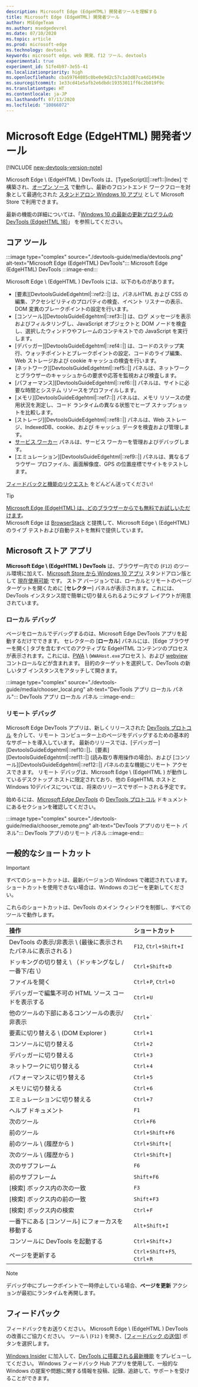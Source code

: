 ```yaml
---
description: Microsoft Edge (EdgeHTML) 開発者ツールを理解する
title: Microsoft Edge (EdgeHTML) 開発者ツール
author: MSEdgeTeam
ms.author: msedgedevrel
ms.date: 07/10/2020
ms.topic: article
ms.prod: microsoft-edge
ms.technology: devtools
keywords: microsoft edge、web 開発、f12 ツール、devtools
experimental: true
experiment_id: 51fe4b97-3e55-41
ms.localizationpriority: high
ms.openlocfilehash: cba59764805c0be0e9d2c57c1a3d87ca4d14943e
ms.sourcegitcommit: 1e33cd41e5afb2e6dbdc19353011ff6c2b019f9c
ms.translationtype: HT
ms.contentlocale: ja-JP
ms.lasthandoff: 07/13/2020
ms.locfileid: "10866072"
---
```

# Microsoft Edge (EdgeHTML) 開発者ツール  

[!INCLUDE [new-devtools-version-note](includes/new-devtools-version-note.md)]  

Microsoft Edge \ (EdgeHTML \) DevTools は、[TypeScript][|::ref1::|Index] で構築され、[オープン ソース][GithubMicrosoftChakracore] で動作し、最新のフロントエンド ワークフローを対象として最適化された [スタンドアロン Windows 10 アプリ][MicrosoftStoreEdgeDevtoolsPreview] として Microsoft Store で利用できます。  

最新の機能の詳細については、「[Windows 10 の最新の更新プログラムの DevTools (EdgeHTML 18)][DevtoolsGuideEdgehtmlWhatsnew]」 を参照してください。  

## コア ツール  

:::image type="complex" source="./devtools-guide/media/devtools.png" alt-text="Microsoft Edge (EdgeHTML) DevTools":::
   Microsoft Edge (EdgeHTML) DevTools
:::image-end:::

<!--![Microsoft Edge \(EdgeHTML\) DevTools][ImageDevtoolsEdgehtml]  -->  

Microsoft Edge \ (EdgeHTML \) DevTools には、以下のものがあります。  

*   [要素][DevtoolsGuideEdgehtml|::ref2::|] は、パネルHTML および CSS の編集、アクセシビリティのプロパティの検査、イベント リスナーの表示、DOM 変異のブレークポイントの設定を行います。  
*   [コンソール][DevtoolsGuideEdgehtml|::ref3::|] は、ログ メッセージを表示およびフィルタリングし、JavaScript オブジェクトと DOM ノードを検査し、選択したウィンドウやフレームのコンテキストでの JavaScript を実行します。  
*   [デバッガー][DevtoolsGuideEdgehtml|::ref4::|] は、コードのステップ実行、ウォッチポイントとブレークポイントの設定、コードのライブ編集、Web ストレージおよび cookie キャッシュの検査を行います。  
*   [ネットワーク][DevtoolsGuideEdgehtml|::ref5::|] パネルは、ネットワークとブラウザーのキャッシュからの要求や応答を監視および検査します。  
*   [パフォーマンス][DevtoolsGuideEdgehtml|::ref6::|] パネルは、サイトに必要な時間とシステム リソースをプロファイルします。  
*   [メモリ][DevtoolsGuideEdgehtml|::ref7::|] パネルは、メモリ リソースの使用状況を測定し、コード ランタイムの異なる状態でヒープ スナップショットを比較します。  
*   [ストレージ][DevtoolsGuideEdgehtml|::ref8::|] パネルは、Web ストレージ、IndexedDB、cookie、および キャッシュ データを検査および管理します。  
*   [サービス ワーカー][DevtoolsGuideEdgehtmlServiceworkers] パネルは、サービス ワーカーを管理およびデバッグします。  
*   [エミュレーション][DevtoolsGuideEdgehtml|::ref9::|] パネルは、異なるブラウザー プロファイル、画面解像度、GPS の位置座標でサイトをテストします。  

[フィードバックと機能のリクエスト](#feedback) をどんどん送ってください!  

> [!TIP]
> [Microsoft Edge \(EdgeHTML\) は、どのブラウザーからでも無料でお試しいただけます][BrowserstackEdgehtml]。  
> Microsoft Edge は [BrowserStack][BrowserstackEdgehtml] と提携して、Microsoft Edge \ (EdgeHTML) のライブ テストおよび自動テストを無料で提供しています。  

## Microsoft ストア アプリ  

**Microsoft Edge \ (EdgeHTML \) DevTools** は、ブラウザー内での \(`F12`\) のツール環境に加えて、[Microsoft Store から Windows 10 アプリ][MicrosoftStoreEdgeDevtoolsPreview] スタンドアロン版として [現在使用可能][DevtoolsGuideEdgehtmlWhatsnew] です。  ストア バージョンでは、ローカルとリモートのページ　ターゲットを開くために [**セレクター**] パネルが表示されます。これには、DevTools インスタンス間で簡単に切り替えられるようにタブ レイアウトが用意されています。  

### ローカル デバッグ  

ページをローカルでデバッグするのは、Microsoft Edge DevTools アプリを起動するだけでできます。  セレクターの [**ローカル**] パネルには、[Edge ブラウザーを開く] タブを含むすべてのアクティブな EdgeHTML コンテンツのプロセスが表示されます。これには、[PWA][PwasEdgehtmlIndex] \ (`WWAHost.exe`プロセス \)、および [webview][HostingWebview] コントロールなどが含まれます。  目的のターゲットを選択して、DevTools の新しいタブ インスタンスをアタッチして開きます。  

:::image type="complex" source="./devtools-guide/media/chooser_local.png" alt-text="DevTools アプリ ローカル パネル":::
   DevTools アプリ ローカル パネル
:::image-end:::

<!--![DevTools app Local panel][ImageDevtoolsGuideEdgehtmlChooselocal]  -->  

### リモート デバッグ  

Microsoft Edge DevTools アプリは、新しくリリースされた [DevTools プロトコル][DevtoolsProtocolEdgehtmlIndex] を介して、リモート コンピューター上のページをデバッグするための基本的なサポートを導入しています。  最新のリリースでは、[デバッガー][DevtoolsGuideEdgehtml|::ref10::|]、[要素][DevtoolsGuideEdgehtml|::ref11::|] (読み取り専用操作の場合)、および [コンソール][DevtoolsGuideEdgehtml|::ref12::|] パネルの主な機能にリモート アクセスできます。  リモート デバッグは、Microsoft Edge \ (EdgeHTML \) が動作しているデスクトップ ホストに限定されており、他の EdgeHTML ホストと Windows 10デバイスについては、将来のリリースでサポートされる予定です。  

始めるには、[*Microsoft Edge DevTools*][DevtoolsProtocolEdgehtmlClientsEdgePreview] の [DevTools プロトコル][DevtoolsProtocolEdgehtmlIndex] ドキュメントにあるセクションを確認してください。  

:::image type="complex" source="./devtools-guide/media/chooser_remote.png" alt-text="DevTools アプリのリモート パネル":::
   DevTools アプリのリモート パネル
:::image-end:::

<!--![DevTools app Remote panel][ImageDevtoolsGuideEdgehtmlRemote]  -->  

## 一般的なショートカット  

> [!IMPORTANT]
> すべてのショートカットは、最新バージョンの Windows で確認されています。  
> ショートカットを使用できない場合は、Windows のコピーを更新してください。  

これらのショートカットは、DevTools のメイン ウィンドウを制御し、すべてのツールで動作します。  

| 操作 | ショートカット |  
|:--- |:--- |  
| DevTools の表示/非表示 \ (最後に表示されたパネルに表示される \) | `F12`, `Ctrl`+`Shift`+`I` |  
| ドッキングの切り替え \ （ドッキングなし / 一番下/右 \） | `Ctrl`+`Shift`+`D` |  
| ファイルを開く | `Ctrl`+`P`, `Ctrl`+`O` |  
| デバッガーで編集不可の HTML ソース コードを表示する | `Ctrl`+`U` |  
| 他のツールの下部にあるコンソールの表示/非表示  | `Ctrl`+`` ` `` |  
| 要素に切り替える \ (DOM Explorer \) | `Ctrl`+`1` |  
| コンソールに切り替える |  `Ctrl`+`2` |  
| デバッガーに切り替える | `Ctrl`+`3` |  
| ネットワークに切り替える | `Ctrl`+`4` |  
| パフォーマンスに切り替える | `Ctrl`+`5` |  
| メモリに切り替える | `Ctrl`+`6` |  
| エミュレーションに切り替える | `Ctrl`+`7` |  
| ヘルプ ドキュメント | `F1` |  
| 次のツール | `Ctrl`+`F6` |  
| 前のツール | `Ctrl`+`Shift`+`F6` |  
| 前のツール \ (履歴から \) | `Ctrl`+`Shift`+`[` |  
| 次のツール \ (履歴から \) | `Ctrl`+`Shift`+`]` |  
| 次のサブフレーム | `F6` |  
| 前のサブフレーム | `Shift`+`F6` |  
| [検索] ボックス内の次の一致 | `F3` |  
| [検索] ボックス内の前の一致 | `Shift`+`F3` |  
| [検索] ボックス内の検索 | `Ctrl`+`F` |  
| 一番下にある [コンソール] にフォーカスを移動する | `Alt`+`Shift`+`I` |  
| コンソールに DevTools を起動する | `Ctrl`+`Shift`+`J` |  
| ページを更新する | `Ctrl`+`Shift`+`F5`, `Ctrl`+`R` |  

> [!NOTE]
> デバッグ中にブレークポイントで一時停止している場合、**ページを更新** アクションが最初にランタイムを再開します。  

## フィードバック  

フィードバックをお送りください。 Microsoft Edge \ (EdgeHTML \) DevTools の改善にご協力ください。  ツール \ (`F12` \) を開き、[[フィードバック の送信](#microsoft-edge-edgehtml-developer-tools)] ボタンを選択します。  

[Windows Insider][WindowsInsiderProgram] に加入して、[DevTools に搭載される最新機能][DevtoolsGuideEdgehtmlWhatsnew] をプレビューしてください。  Windows フィードバック Hub アプリを使用して、一般的な Windows の提案や問題に関する情報を投稿、記録、追跡して、サポートを受けることができます。  

<!-- image links  -->  

<!--[ImageDevtoolsEdgehtml]: /microsoft-edge/devtools-guide/media/devtools.png "Microsoft Edge (EdgeHTML) DevTools"  -->  
<!--[ImageDevtoolsGuideEdgehtmlChooselocal]: /microsoft-edge/devtools-guide/media/chooser_local.png "DevTools app Local panel"  -->  
<!--[ImageDevtoolsGuideEdgehtmlRemote]: /microsoft-edge/devtools-guide/media/chooser_remote.png "DevTools app Remote panel"  -->  

<!-- links  -->  

[DevtoolsGuideEdgehtmlConsole]: /microsoft-edge/devtools-guide/console "コンソール"  
[DevtoolsGuideEdgehtmlDebugger]: /microsoft-edge/devtools-guide/debugger "デバッガー"  
[DevtoolsGuideEdgehtmlElements]: /microsoft-edge/devtools-guide/elements "要素"  
[DevtoolsGuideEdgehtmlEmulation]: /microsoft-edge/devtools-guide/emulation "エミュレーション"  
[DevtoolsGuideEdgehtmlMemory]: /microsoft-edge/devtools-guide/memory "メモリ"  
[DevtoolsGuideEdgehtmlNetwork]: /microsoft-edge/devtools-guide/network "ネットワーク"  
[DevtoolsGuideEdgehtmlPerformance]: /microsoft-edge/devtools-guide/performance "パフォーマンス"  
[DevtoolsGuideEdgehtmlServiceworkers]: /microsoft-edge/devtools-guide/service-workers "サービス ワーカー"  
[DevtoolsGuideEdgehtmlStorage]: /microsoft-edge/devtools-guide/storage "ストレージ"  
[DevtoolsGuideEdgehtmlWhatsnew]: /microsoft-edge/devtools-guide/whats-new "最新の Windows 10 更新プログラムの DevTools (EdgeHTML 18)"  
[DevtoolsProtocolEdgehtmlIndex]: /microsoft-edge/devtools-protocol/index "Microsoft Edge (EdgeHTML) DevTools プロトコル"  
[DevtoolsProtocolEdgehtmlClientsEdgePreview]: /microsoft-edge/devtools-protocol/0.1/clients.md#microsoft-edge-devtools-preview "Microsoft Edge の DevTools プレビュー - DevTools プロトコル クライアント"  
[HostingWebview]: /microsoft-edge/hosting/webview "Windows 10 アプリの WebView (EdgeHTML)"  
[PwasEdgehtmlIndex]: /microsoft-edge/progressive-web-apps-edgehtml/index "Windows でのプログレッシブ Web アプリ (EdgeHTML)"  

[MicrosoftStoreEdgeDevtoolsPreview]: https://www.microsoft.com/store/p/microsoft-edge-devtools-preview/9mzbfrmz0mnj "Microsoft Edge DevTools プレビュー"  

[WindowsInsiderProgram]: https://insider.windows.com "Windows Insider Program"  

[BrowserstackEdgehtml]: https://www.browserstack.com/test-on-microsoft-edge-browser "無料の Microsoft Edge ブラウザー テスト | BrowserStack"  

[GithubMicrosoftChakracore]: https://github.com/Microsoft/ChakraCore "microsoft/ChakraCore | GitHub"  

[TypeScriptIndex]: https://www.typescriptlang.org "TypeScript"  
